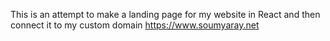 This is an attempt to make a landing page for my website in React and then connect it to my custom domain https://www.soumyaray.net

